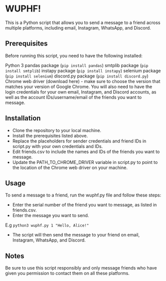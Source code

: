 # WUPHF!

This is a Python script that allows you to send a message to a friend across multiple platforms, including email, Instagram, WhatsApp, and Discord.

## Prerequisites
Before running this script, you need to have the following installed:

Python 3
pandas package (```pip install pandas```)
smtplib package (```pip install smtplib```)
instapy package (```pip install instapy```)
selenium package (```pip install selenium```)
discord.py package (```pip install discord.py```)
Chrome web driver (download here) - make sure to choose the version that matches your version of Google Chrome.
You will also need to have the login credentials for your own email, Instagram, and Discord accounts, as well as the account IDs/username/email of the friends you want to message.

## Installation
- Clone the repository to your local machine.
- Install the prerequisites listed above.
- Replace the placeholders for sender credentials and friend IDs in script.py with your own credentials and IDs.
- Edit friends.csv to include the names and IDs of the friends you want to message.
- Update the PATH_TO_CHROME_DRIVER variable in script.py to point to the location of the Chrome web driver on your machine.

## Usage
To send a message to a friend, run the wuphf.py file and follow these steps:

- Enter the serial number of the friend you want to message, as listed in friends.csv.
- Enter the message you want to send.

E.g ```python3 wuphf.py 1 "Hello, Alice!"```

- The script will then send the message to your friend on email, Instagram, WhatsApp, and Discord.

## Notes

Be sure to use this script responsibly and only message friends who have given you permission to contact them on all these platforms.
